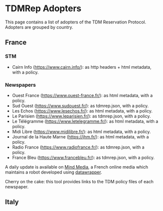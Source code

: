# TDMRep Adopters

This page contains a list of adopters of the TDM Reservation Protocol. Adopters are grouped by country. 

## France

### STM
- Cairn Info (https://www.cairn.info/): as http headers + html metadata, with a policy.

### Newspapers
- Ouest France (https://www.ouest-france.fr/): as html metadata, with a policy.
- Sud Ouest (https://www.sudouest.fr/): as tdmrep.json, with a policy.
- Les Echos (https://www.lesechos.fr/): as html metadata, with a policy.
- Le Parisien (https://www.leparisien.fr/): as tdmrep.json, with a policy.
- Le Télégramme (https://www.letelegramme.fr/): as html metadata, with a policy.
- Midi Libre (https://www.midilibre.fr/): as html metadata, with a policy.
- Journal de la Haute Marne (https://jhm.fr/): as html metadata, with a policy.
- Radio France (https://www.radiofrance.fr/): as tdmrep.json, with a policy.
- France Bleu (https://www.francebleu.fr/): as tdmrep.json, with a policy.

A daily update is available on [Mind Media](https://www.mind.eu.com/media/data/ia-generative-quels-editeurs-francais-bloquent-les-robots-dopenai-et-google-lesquels-ont-adopte-le-protocole-tdmrep/), a French online media which maintains a robot developed using [datawrapper](https://www.datawrapper.de/_/607Cd/). 

Cherry on the cake: this tool provides links to the TDM policy files of each newspaper. 

## Italy


